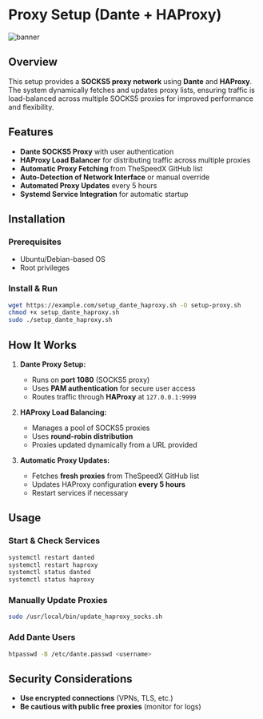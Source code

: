 # Proxy Setup (Dante + HAProxy)

![banner](https://github.com/user-attachments/assets/29e4d2fd-fdb8-4165-aa54-b14cbbf2f3b4)



## Overview
This setup provides a **SOCKS5 proxy network** using **Dante** and **HAProxy**. The system dynamically fetches and updates proxy lists, ensuring traffic is load-balanced across multiple SOCKS5 proxies for improved performance and flexibility.

## Features
- **Dante SOCKS5 Proxy** with user authentication
- **HAProxy Load Balancer** for distributing traffic across multiple proxies
- **Automatic Proxy Fetching** from TheSpeedX GitHub list
- **Auto-Detection of Network Interface** or manual override
- **Automated Proxy Updates** every 5 hours
- **Systemd Service Integration** for automatic startup

## Installation
### Prerequisites
- Ubuntu/Debian-based OS
- Root privileges

### Install & Run
```bash
wget https://example.com/setup_dante_haproxy.sh -O setup-proxy.sh
chmod +x setup_dante_haproxy.sh
sudo ./setup_dante_haproxy.sh
```

## How It Works
1. **Dante Proxy Setup:**
   - Runs on **port 1080** (SOCKS5 proxy)
   - Uses **PAM authentication** for secure user access
   - Routes traffic through **HAProxy** at `127.0.0.1:9999`

2. **HAProxy Load Balancing:**
   - Manages a pool of SOCKS5 proxies
   - Uses **round-robin distribution**
   - Proxies updated dynamically from a URL provided

3. **Automatic Proxy Updates:**
   - Fetches **fresh proxies** from TheSpeedX GitHub list
   - Updates HAProxy configuration **every 5 hours**
   - Restart services if necessary

## Usage
### Start & Check Services
```bash
systemctl restart danted
systemctl restart haproxy
systemctl status danted
systemctl status haproxy
```

### Manually Update Proxies
```bash
sudo /usr/local/bin/update_haproxy_socks.sh
```

### Add Dante Users
```bash
htpasswd -B /etc/dante.passwd <username>
```

## Security Considerations
- **Use encrypted connections** (VPNs, TLS, etc.)
- **Be cautious with public free proxies** (monitor for logs)

